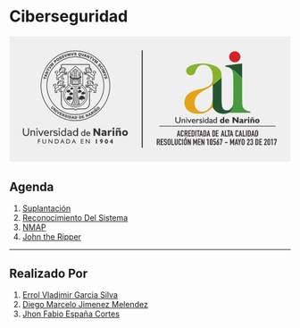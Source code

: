 # Ciberseguridad

![Img_001](Img/Img_001.png)

## **Agenda**

1. [Suplantación][1_0]
1. [Reconocimiento Del Sistema][1_1]
1. [NMAP][1_2]
1. [John the Ripper][1_3]

[1_0]:https://github.com/jimdgo12/Ciberseguridad/tree/main/1-Suplantaci%C3%B3n

[1_1]:https://github.com/jimdgo12/Ciberseguridad/tree/main/2-Reconocimiento_Del_Sistema

[1_2]:https://github.com/jimdgo12/Ciberseguridad/tree/main/3-NMAP

[1_3]:https://github.com/jimdgo12/Ciberseguridad/tree/main/4-John_the_Ripper

---

## **Realizado Por**

1. [Errol Vladimir Garcia Silva][2_0]
1. [Diego Marcelo Jimenez Melendez][2_1]
1. [Jhon Fabio España Cortes][2_2]

[2_0]:https://github.com/Errol-Garcia

[2_1]:https://github.com/jimdgo12

[2_2]:https://github.com/JhonFabioEC